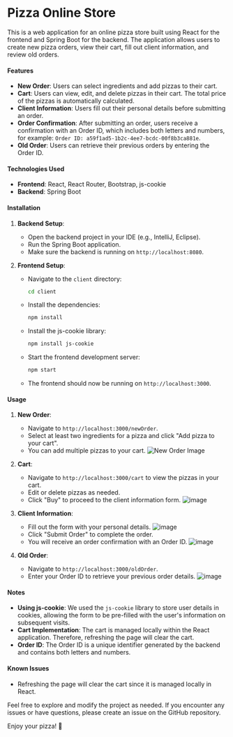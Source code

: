 <h1>Pizza Online Store</h1>
This is a web application for an online pizza store built using React for the frontend and Spring Boot for the backend. The application allows users to create new pizza orders, view their cart, fill out client information, and review old orders.

#### Features
- **New Order**: Users can select ingredients and add pizzas to their cart.
- **Cart**: Users can view, edit, and delete pizzas in their cart. The total price of the pizzas is automatically calculated.
- **Client Information**: Users fill out their personal details before submitting an order.
- **Order Confirmation**: After submitting an order, users receive a confirmation with an Order ID, which includes both letters and numbers, for example: `Order ID: a59f1ad5-1b2c-4ee7-bcdc-00f8b3ca881e`.
- **Old Order**: Users can retrieve their previous orders by entering the Order ID.

#### Technologies Used
- **Frontend**: React, React Router, Bootstrap, js-cookie
- **Backend**: Spring Boot

#### Installation

1. **Backend Setup**:
    - Open the backend project in your IDE (e.g., IntelliJ, Eclipse).
    - Run the Spring Boot application.
    - Make sure the backend is running on `http://localhost:8080`.

2. **Frontend Setup**:
    - Navigate to the `client` directory:
      ```bash
      cd client
      ```
    - Install the dependencies:
      ```bash
      npm install
      ```
    - Install the js-cookie library:
      ```bash
      npm install js-cookie
      ```
    - Start the frontend development server:
      ```bash
      npm start
      ```
    - The frontend should now be running on `http://localhost:3000`.

#### Usage
1. **New Order**:
    - Navigate to `http://localhost:3000/newOrder`.
    - Select at least two ingredients for a pizza and click "Add pizza to your cart".
    - You can add multiple pizzas to your cart.
![New Order Image](pizzeria/frontend/src/images/newOrder.png.png)
2. **Cart**:
    - Navigate to `http://localhost:3000/cart` to view the pizzas in your cart.
    - Edit or delete pizzas as needed.
    - Click "Buy" to proceed to the client information form.
![image](https://github.com/Solange-s-Courses/ex4-react-spring-women-hadas-odaya/assets/154980811/cf69dd26-1014-4a45-b481-69ae85a6d8e8)

3. **Client Information**:
    - Fill out the form with your personal details.
![image](https://github.com/Solange-s-Courses/ex4-react-spring-women-hadas-odaya/assets/154980811/a5a45743-42b5-4892-b029-0e2628a8da1b)
    - Click "Submit Order" to complete the order.
    - You will receive an order confirmation with an Order ID.
![image](https://github.com/Solange-s-Courses/ex4-react-spring-women-hadas-odaya/assets/154980811/cf1f30a1-2183-4093-8459-748815915f1b)

4. **Old Order**:
    - Navigate to `http://localhost:3000/oldOrder`.
    - Enter your Order ID to retrieve your previous order details.
![image](https://github.com/Solange-s-Courses/ex4-react-spring-women-hadas-odaya/assets/154980811/73726f28-b55d-4df4-a301-b27b46aa1ea0)

#### Notes
- **Using js-cookie**: We used the `js-cookie` library to store user details in cookies, allowing the form to be pre-filled with the user's information on subsequent visits.
- **Cart Implementation**: The cart is managed locally within the React application. Therefore, refreshing the page will clear the cart.
- **Order ID**: The Order ID is a unique identifier generated by the backend and contains both letters and numbers.

#### Known Issues
- Refreshing the page will clear the cart since it is managed locally in React.

Feel free to explore and modify the project as needed. If you encounter any issues or have questions, please create an issue on the GitHub repository.

Enjoy your pizza! 🍕
